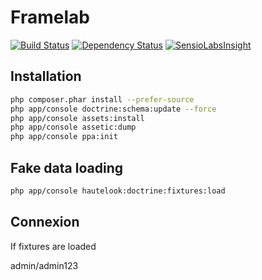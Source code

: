# Framelab 
[![Build Status](https://travis-ci.org/jdlabails/framelab.svg?branch=master)](https://travis-ci.org/jdlabails/framelab)
[![Dependency Status](https://www.versioneye.com/user/projects/56abcb297e03c7003db68e84/badge.svg?style=flat)](https://www.versioneye.com/user/projects/56abcb297e03c7003db68e84)
[![SensioLabsInsight](https://insight.sensiolabs.com/projects/f62308b2-5bf1-46f5-921c-ae6089afeafa/mini.png)](https://insight.sensiolabs.com/projects/f62308b2-5bf1-46f5-921c-ae6089afeafa)

## Installation 

```sh
php composer.phar install --prefer-source
php app/console doctrine:schema:update --force
php app/console assets:install
php app/console assetic:dump
php app/console ppa:init
```

## Fake data loading

```sh
php app/console hautelook:doctrine:fixtures:load
```

## Connexion

If  fixtures are loaded

admin/admin123